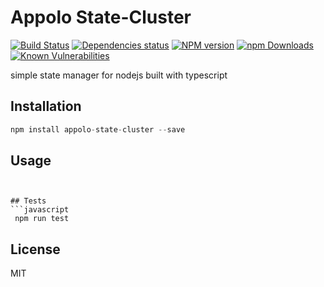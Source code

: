 # Appolo State-Cluster
[![Build Status](https://travis-ci.org/shmoop207/appolo-state-cluster.svg?branch=master)](https://travis-ci.org/shmoop207/appolo-state-cluster) [![Dependencies status](https://david-dm.org/shmoop207/appolo-state-cluster.svg)](https://david-dm.org/shmoop207/appolo-state-cluster) [![NPM version](https://badge.fury.io/js/appolo-state-cluster.svg)](https://badge.fury.io/js/appolo-state-cluster)  [![npm Downloads](https://img.shields.io/npm/dm/appolo-state-cluster.svg?style=flat)](https://www.npmjs.com/package/appolo-state-cluster)
[![Known Vulnerabilities](https://snyk.io/test/github/shmoop207/appolo-state-cluster/badge.svg)](https://snyk.io/test/github/shmoop207/appolo-state-cluster)

simple state manager for nodejs built with typescript

## Installation
```javascript
npm install appolo-state-cluster --save
```
## Usage

```


## Tests
```javascript
 npm run test
```

## License
MIT